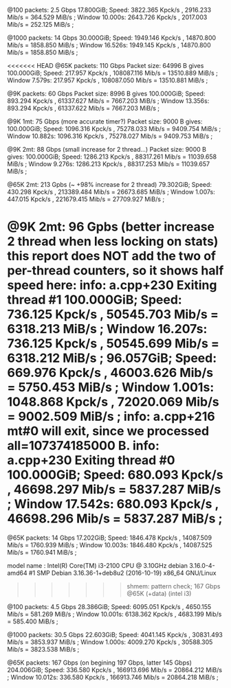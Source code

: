 

@100 packets: 2.5 Gbps
17.800GiB; Speed: 3822.365 Kpck/s ,  2916.233 Mib/s  = 364.529 MiB/s ; Window 10.000s: 2643.726 Kpck/s ,  2017.003 Mib/s  = 252.125 MiB/s ;

@1000 packets: 14 Gbps
30.000GiB; Speed: 1949.146 Kpck/s ,  14870.800 Mib/s  = 1858.850 MiB/s ; Window 16.526s: 1949.145 Kpck/s ,  14870.800 Mib/s  = 1858.850 MiB/s ;

<<<<<<< HEAD
@65K packets: 110 Gbps
Packet size: 64996 B gives 100.000GiB; Speed: 217.957 Kpck/s ,  108087.116 Mib/s  = 13510.889 MiB/s ; Window 7.579s: 217.957 Kpck/s ,  108087.050 Mib/s  = 13510.881 MiB/s ; 

@9K packets: 60 Gbps
Packet size: 8996 B gives 100.000GiB; Speed: 893.294 Kpck/s ,  61337.627 Mib/s  = 7667.203 MiB/s ; Window 13.356s: 893.294 Kpck/s ,  61337.622 Mib/s  = 7667.203 MiB/s ; 

@9K 1mt: 75 Gbps (more accurate timer?)
Packet size: 9000 B gives: 100.000GiB; Speed: 1096.316 Kpck/s ,  75278.033 Mib/s  = 9409.754 MiB/s ; Window 10.882s: 1096.316 Kpck/s ,  75278.027 Mib/s  = 9409.753 MiB/s ; 

@9K 2mt: 88 Gbps (small increase for 2 thread...)
Packet size: 9000 B gives: 100.000GiB; Speed: 1286.213 Kpck/s ,  88317.261 Mib/s  = 11039.658 MiB/s ; Window 9.276s: 1286.213 Kpck/s ,  88317.253 Mib/s  = 11039.657 MiB/s ; 

@65K 2mt: 213 Gpbs (~ +98% increase for 2 thread)
79.302GiB; Speed: 430.298 Kpck/s ,  213389.484 Mib/s  = 26673.685 MiB/s ; Window 1.007s: 447.015 Kpck/s ,  221679.415 Mib/s  = 27709.927 MiB/s ;

@9K 2mt: 96 Gpbs (better increase 2 thread when less locking on stats)
this report does NOT add the two of per-thread counters, so it shows half speed here:
info: a.cpp+230 Exiting thread #1
100.000GiB; Speed: 736.125 Kpck/s ,  50545.703 Mib/s  = 6318.213 MiB/s ; Window 16.207s: 736.125 Kpck/s ,  50545.699 Mib/s  = 6318.212 MiB/s ; 
96.057GiB; Speed: 669.976 Kpck/s ,  46003.626 Mib/s  = 5750.453 MiB/s ; Window 1.001s: 1048.868 Kpck/s ,  72020.069 Mib/s  = 9002.509 MiB/s ; 
info: a.cpp+216 mt#0 will exit, since we processed all=107374185000 B.
info: a.cpp+230 Exiting thread #0
100.000GiB; Speed: 680.093 Kpck/s ,  46698.297 Mib/s  = 5837.287 MiB/s ; Window 17.542s: 680.093 Kpck/s ,  46698.296 Mib/s  = 5837.287 MiB/s ; 
=======
@65K packets: 14 Gbps
17.202GiB; Speed: 1846.478 Kpck/s ,  14087.509 Mib/s  = 1760.939 MiB/s ; Window 10.003s: 1846.480 Kpck/s ,  14087.525 Mib/s  = 1760.941 MiB/s ;

model name      : Intel(R) Core(TM) i3-2100 CPU @ 3.10GHz
debian 3.16.0-4-amd64 #1 SMP Debian 3.16.36-1+deb8u2 (2016-10-19) x86_64 GNU/Linux
>>>>>>> shmem: pattern check; 167 Gbps @65K (+data) (intel i3)

@100 packets: 4.5 Gbps
28.386GiB; Speed: 6095.051 Kpck/s ,  4650.155 Mib/s  = 581.269 MiB/s ; Window 10.001s: 6138.362 Kpck/s ,  4683.199 Mib/s  = 585.400 MiB/s ;

@1000 packets: 30.5 Gbps
22.603GiB; Speed: 4041.145 Kpck/s ,  30831.493 Mib/s  = 3853.937 MiB/s ; Window 1.000s: 4009.270 Kpck/s ,  30588.305 Mib/s  = 3823.538 MiB/s ;

@65K packets: 167 Gbps (on begining 197 Gbps, latter 145 Gbps)
204.006GiB; Speed: 336.580 Kpck/s ,  166913.696 Mib/s  = 20864.212 MiB/s ; Window 10.012s: 336.580 Kpck/s ,  166913.746 Mib/s  = 20864.218 MiB/s ;
